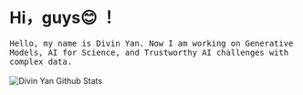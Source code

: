# Hi，guys😊 ！

<p >
  <samp>
Hello, my name is Divin Yan. Now I am working on Generative Models, AI for Science, and Trustworthy AI challenges with complex data.
  </samp>
  <br/>
  <br/>
  <img src="https://github-readme-stats.vercel.app/api?username=yanliang3612&bg_color=30,e96443,904e95&title_color=fff&text_color=fff" alt="Divin Yan Github Stats"></img>
</p>

